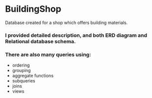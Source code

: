 # BuildingShop
Database created for a shop which offers building materials. 

### I provided detailed description, and both ERD diagram and Relational database schema.
### There are also many queries using:
* ordering
* grouping
* aggregate functions
* subqueries
* joins
* views 

